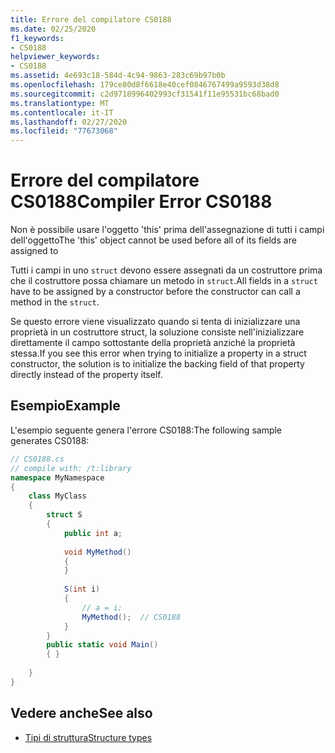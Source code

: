 ```yaml
---
title: Errore del compilatore CS0188
ms.date: 02/25/2020
f1_keywords:
- CS0188
helpviewer_keywords:
- CS0188
ms.assetid: 4e693c18-584d-4c94-9863-283c69b97b0b
ms.openlocfilehash: 179ce80d8f6618e40cef0846767499a9593d38d8
ms.sourcegitcommit: c2d9718996402993cf31541f11e95531bc68bad0
ms.translationtype: MT
ms.contentlocale: it-IT
ms.lasthandoff: 02/27/2020
ms.locfileid: "77673068"
---
```

# <a name="compiler-error-cs0188"></a><span data-ttu-id="f65e3-102">Errore del compilatore CS0188</span><span class="sxs-lookup"><span data-stu-id="f65e3-102">Compiler Error CS0188</span></span>

<span data-ttu-id="f65e3-103">Non è possibile usare l'oggetto 'this' prima dell'assegnazione di tutti i campi dell'oggetto</span><span class="sxs-lookup"><span data-stu-id="f65e3-103">The 'this' object cannot be used before all of its fields are assigned to</span></span>  
  
 <span data-ttu-id="f65e3-104">Tutti i campi in uno `struct` devono essere assegnati da un costruttore prima che il costruttore possa chiamare un metodo in `struct`.</span><span class="sxs-lookup"><span data-stu-id="f65e3-104">All fields in a `struct` have to be assigned by a constructor before the constructor can call a method in the `struct`.</span></span>  
  
 <span data-ttu-id="f65e3-105">Se questo errore viene visualizzato quando si tenta di inizializzare una proprietà in un costruttore struct, la soluzione consiste nell'inizializzare direttamente il campo sottostante della proprietà anziché la proprietà stessa.</span><span class="sxs-lookup"><span data-stu-id="f65e3-105">If you see this error when trying to initialize a property in a struct constructor, the solution is to initialize the backing field of that property directly instead of the property itself.</span></span>

## <a name="example"></a><span data-ttu-id="f65e3-106">Esempio</span><span class="sxs-lookup"><span data-stu-id="f65e3-106">Example</span></span>

 <span data-ttu-id="f65e3-107">L'esempio seguente genera l'errore CS0188:</span><span class="sxs-lookup"><span data-stu-id="f65e3-107">The following sample generates CS0188:</span></span>  

```csharp
// CS0188.cs  
// compile with: /t:library  
namespace MyNamespace  
{  
    class MyClass  
    {  
        struct S  
        {  
            public int a;  
  
            void MyMethod()  
            {  
            }  
  
            S(int i)  
            {  
                // a = i;  
                MyMethod();  // CS0188  
            }  
        }  
        public static void Main()  
        { }  
  
    }  
}  
```

## <a name="see-also"></a><span data-ttu-id="f65e3-108">Vedere anche</span><span class="sxs-lookup"><span data-stu-id="f65e3-108">See also</span></span>

- [<span data-ttu-id="f65e3-109">Tipi di struttura</span><span class="sxs-lookup"><span data-stu-id="f65e3-109">Structure types</span></span>](../builtin-types/struct.md)
